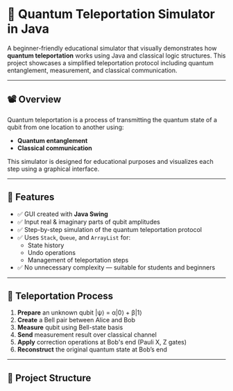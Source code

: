 # 🧬 Quantum Teleportation Simulator in Java

A beginner-friendly educational simulator that visually demonstrates how **quantum teleportation** works using Java and classical logic structures. This project showcases a simplified teleportation protocol including quantum entanglement, measurement, and classical communication.

---

## 📽️ Overview

Quantum teleportation is a process of transmitting the quantum state of a qubit from one location to another using:

- **Quantum entanglement**
- **Classical communication**

This simulator is designed for educational purposes and visualizes each step using a graphical interface.

---

## 📌 Features

- ✅ GUI created with **Java Swing**
- ✅ Input real & imaginary parts of qubit amplitudes
- ✅ Step-by-step simulation of the quantum teleportation protocol
- ✅ Uses `Stack`, `Queue`, and `ArrayList` for:
  - State history
  - Undo operations
  - Management of teleportation steps
- ✅ No unnecessary complexity — suitable for students and beginners

---

## 🧠 Teleportation Process

1. **Prepare** an unknown qubit |ψ⟩ = α|0⟩ + β|1⟩  
2. **Create** a Bell pair between Alice and Bob  
3. **Measure** qubit using Bell-state basis  
4. **Send** measurement result over classical channel  
5. **Apply** correction operations at Bob's end (Pauli X, Z gates)  
6. **Reconstruct** the original quantum state at Bob’s end  

---

## 📁 Project Structure

